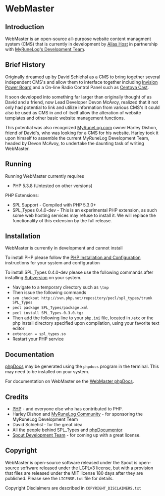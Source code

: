 WebMaster
============
Introduction
--------------
WebMaster is an open-source all-purpose website content managment system (CMS) that is currently in development by [Alias Host](http://www.aliashost.com) in partnership with [MyRuneLog's Development Team](http://www.myrunelog.com/forum/).

Brief History
---------------
Originally dreamed up by David Schiehsl as a CMS to bring together several independent
CMS's and allow them to interface together including [Invision Power Board](http://www.invisionpower.com/)
and a On-line Radio Control Panel such as [Centova Cast](http://www.centova.com/pages/cast).

It soon developed into something far larger than originally thought of as David and a friend, now Lead
Developer Devon McAvoy, realized that it not only had potential to link and utilize information from
various CMS's it could also be used as CMS in and of itself allow the alteration of website templates
and other basic website management functions.

This potential was also recognized [MyRuneLog.com](http://www.myrunelog.com/) owner Harley Dishon, 
friend of David's, who was looking for a CMS for his website. Harley took it upon himself to assemble the
current MyRuneLog Development Team, headed by Devon McAvoy, to undertake the daunting task of writing 
WebMaster.

Running
---------
Running WebMaster currently requires

  * PHP 5.3.8 (Untested on other versions)
	
PHP Extensions:

  * SPL Support - Compiled with PHP 5.3.0+
  * SPL_Types 0.4.0-dev - This is an experimental PHP extension, as such some web hosting services may 
		refuse to install it. We will replace the functionality of this extension by the full release.

Installation
--------------
WebMaster is currently in development and cannot install

To install PHP please follow the 
[PHP Installation and Configuration](http://www.php.net/manual/en/install.php) instructions for your
system and configuration

To install SPL_Types 0.4.0-dev please use the following commands after installing 
[Subversion](http://subversion.apache.org/) on your system.

  * Navigate to a temporary directory such as `\tmp`
  * Then issue the following commands
  * `svn checkout http://svn.php.net/repository/pecl/spl_types/trunk SPL_Types`
  * `pecl package SPL_Types/package.xml`
  * `pecl install SPL_Types-0.3.0.tgz`
  * Then add the following line to your `php.ini` file, located in `/etc` or the php
		install directory specified upon compilation, using your favorite text editor
  * `extension = spl_types.so`
  * Restart your PHP service
	
Documentation
--------------
[phpDocs](http://www.phpdocs.org/) may be generated using the `phpdocs` program in the terminal. 
This may need to be installed on your system.

For documentation on WebMaster se the
[WebMaster phpDocs](http://pd.dev.myrunelog.com/).

Credits
-------
  * [PHP](http://php.net) - and everyone else who has contributed to PHP.
  * Harley Dishon and [MyRuneLog Community](http://myrunelog.com/forums) - for sponsoring the 
	MyRuneLog Development Team
  * David Schiehsl - for the great idea
  * All the people behind SPL_Types and [phpDocumentor](http://www.phpdocs.org)
  * [Spout Development Team](http://www.spout.org) - for coming up with a great license.
  
Copyright
---------
WebMaster is open-source software released under the Spout is open-source software released under 
the LGPLv3 license, but with a provision that files are released under the MIT license 180 days after 
they are published. Please see the `LICENSE.txt` file for details.

Copyright Disclaimers are described in `COPYRIGHT_DISCLAIMERS.txt`